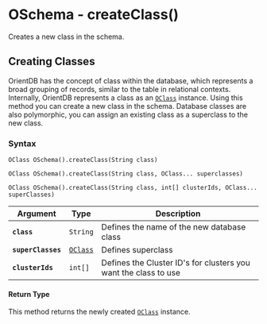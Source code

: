 
# OSchema - createClass()

Creates a new class in the schema.

## Creating Classes

OrientDB has the concept of class within the database, which represents a broad grouping of records, similar to the table in relational contexts.  Internally, OrientDB represents a class as an [`OClass`](../OClass.md) instance.  Using this method you can create a new class in the schema.  Database classes are also polymorphic, you can assign an existing class as a superclass to the new class.

### Syntax

```
OClass OSchema().createClass(String class)

OClass OSchema().createClass(String class, OClass... superclasses)

OClass OSchema().createClass(String class, int[] clusterIds, OClass... superClasses)
```

| Argument | Type | Description |
|---|---|---|
| **`class`** | `String` | Defines the name of the new database class |
| **`superClasses`** | [`OClass`](../OClass.md) | Defines superclass |
| **`clusterIds`** | `int[]` | Defines the Cluster ID's for clusters you want the class to use |

#### Return Type

This method returns the newly created [`OClass`](../OClass.md) instance.
